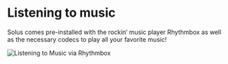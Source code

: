 # Listening to music

Solus comes pre-installed with the rockin’ music player Rhythmbox as well as the necessary codecs to play all your favorite music!

![Listening to Music via Rhythmbox](imgs/help-center/common-tasks/listening-to-music/rhythmbox.jpg)
